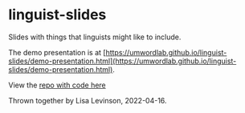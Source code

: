 # linguist-slides
 Slides with things that linguists might like to include.

The demo presentation is at [https://umwordlab.github.io/linguist-slides/demo-presentation.html](https://umwordlab.github.io/linguist-slides/demo-presentation.html).

View the [repo with code here](https://github.com/UMWordLab/linguist-slides/)

Thrown together by Lisa Levinson, 2022-04-16. 
